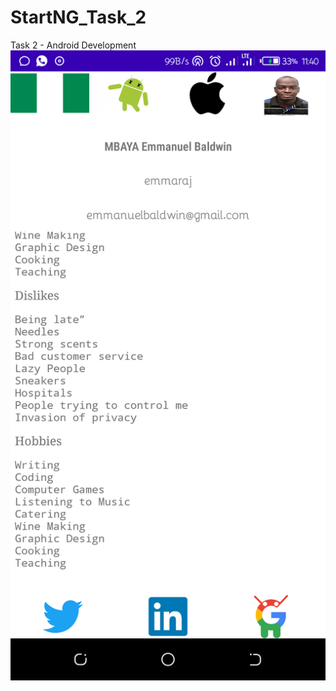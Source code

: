 # StartNG_Task_2
 Task 2 - Android Development
![Start.NG First Android Task Screenshot](/img/task.PNG)